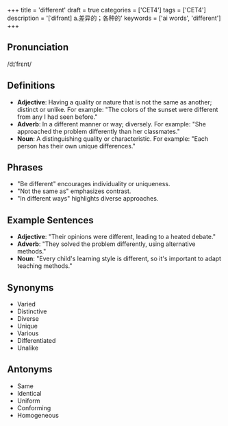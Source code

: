 +++
title = 'different'
draft = true
categories = ['CET4']
tags = ['CET4']
description = '[ˈdifrənt] a.差异的；各种的'
keywords = ['ai words', 'different']
+++

## Pronunciation
/dɪˈfrɛnt/

## Definitions
- **Adjective**: Having a quality or nature that is not the same as another; distinct or unlike. For example: "The colors of the sunset were different from any I had seen before."
- **Adverb**: In a different manner or way; diversely. For example: "She approached the problem differently than her classmates."
- **Noun**: A distinguishing quality or characteristic. For example: "Each person has their own unique differences."

## Phrases
- "Be different" encourages individuality or uniqueness.
- "Not the same as" emphasizes contrast.
- "In different ways" highlights diverse approaches.

## Example Sentences
- **Adjective**: "Their opinions were different, leading to a heated debate."
- **Adverb**: "They solved the problem differently, using alternative methods."
- **Noun**: "Every child's learning style is different, so it's important to adapt teaching methods."

## Synonyms
- Varied
- Distinctive
- Diverse
- Unique
- Various
- Differentiated
- Unalike

## Antonyms
- Same
- Identical
- Uniform
- Conforming
- Homogeneous
